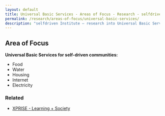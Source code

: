 ```yaml
---
layout: default
title: Universal Basic Services - Areas of Focus - Research - selfdriven Institute
permalink: /research/areas-of-focus/universal-basic-services/
description: "selfdriven Institute — research into Universal Basic Services."
---
```


## Area of Focus

**Universal Basic Services for self-driven communities:**

- Food 
- Water
- Housing
- Internet
- Electricity 

### Related

- [XPRISE - Learning + Society](https://www.xprize.org/focus-areas/learning-society)


    